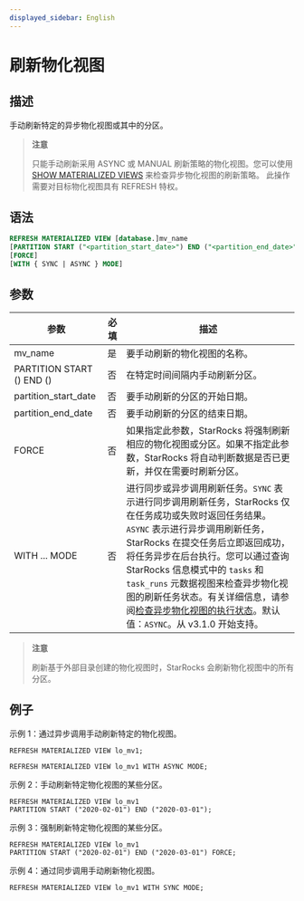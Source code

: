 ```yaml
---
displayed_sidebar: English
---
```


# 刷新物化视图

## 描述

手动刷新特定的异步物化视图或其中的分区。

> **注意**
>
> 只能手动刷新采用 ASYNC 或 MANUAL 刷新策略的物化视图。您可以使用 [SHOW MATERIALIZED VIEWS](../data-manipulation/SHOW_MATERIALIZED_VIEW.md) 来检查异步物化视图的刷新策略。
> 此操作需要对目标物化视图具有 REFRESH 特权。

## 语法

```SQL
REFRESH MATERIALIZED VIEW [database.]mv_name
[PARTITION START ("<partition_start_date>") END ("<partition_end_date>")]
[FORCE]
[WITH { SYNC | ASYNC } MODE]
```

## 参数

| **参数**             | **必填** | **描述**                                        |
| ------------------------- | ------------ | ------------------------------------------------------ |
| mv_name                   | 是          | 要手动刷新的物化视图的名称。 |
| PARTITION START () END () | 否           | 在特定时间间隔内手动刷新分区。 |
| partition_start_date      | 否           | 要手动刷新的分区的开始日期。  |
| partition_end_date        | 否           | 要手动刷新的分区的结束日期。    |
| FORCE                     | 否           | 如果指定此参数，StarRocks 将强制刷新相应的物化视图或分区。如果不指定此参数，StarRocks 将自动判断数据是否已更新，并仅在需要时刷新分区。  |
| WITH ... MODE             | 否           | 进行同步或异步调用刷新任务。`SYNC` 表示进行同步调用刷新任务，StarRocks 仅在任务成功或失败时返回任务结果。`ASYNC` 表示进行异步调用刷新任务，StarRocks 在提交任务后立即返回成功，将任务异步在后台执行。您可以通过查询 StarRocks 信息模式中的 `tasks` 和 `task_runs` 元数据视图来检查异步物化视图的刷新任务状态。有关详细信息，请参阅[检查异步物化视图的执行状态](../../../using_starrocks/Materialized_view.md#check-the-execution-status-of-asynchronous-materialized-view)。默认值：`ASYNC`。从 v3.1.0 开始支持。

> **注意**
>
> 刷新基于外部目录创建的物化视图时，StarRocks 会刷新物化视图中的所有分区。

## 例子

示例 1：通过异步调用手动刷新特定的物化视图。

```Plain
REFRESH MATERIALIZED VIEW lo_mv1;

REFRESH MATERIALIZED VIEW lo_mv1 WITH ASYNC MODE;
```

示例 2：手动刷新特定物化视图的某些分区。

```Plain
REFRESH MATERIALIZED VIEW lo_mv1 
PARTITION START ("2020-02-01") END ("2020-03-01");
```

示例 3：强制刷新特定物化视图的某些分区。

```Plain
REFRESH MATERIALIZED VIEW lo_mv1
PARTITION START ("2020-02-01") END ("2020-03-01") FORCE;
```

示例 4：通过同步调用手动刷新物化视图。

```Plain
REFRESH MATERIALIZED VIEW lo_mv1 WITH SYNC MODE;
```
